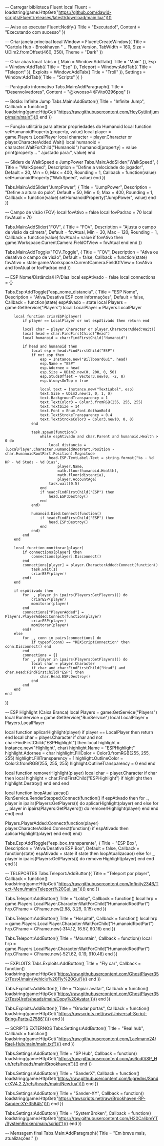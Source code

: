 -- Carregar biblioteca Fluent
local Fluent = loadstring(game:HttpGet("https://github.com/dawid-scripts/Fluent/releases/latest/download/main.lua"))()

-- Aviso ao executar
Fluent:Notify({ Title = "Executado!", Content = "Executando com sucesso" })

-- Criar janela principal
local Window = Fluent:CreateWindow({
    Title = "Cartola Hub - Brookhaven " .. Fluent.Version,
    TabWidth = 160, 
    Size = UDim2.fromOffset(460, 350), 
    Theme = "Dark"
})

-- Criar abas
local Tabs = {
    Main = Window:AddTab({ Title = "Main" }),
    Esp = Window:AddTab({ Title = "Esp" }),
    Teleport = Window:AddTab({ Title = "Teleport" }),
    Exploits = Window:AddTab({ Title = "Troll" }),
    Settings = Window:AddTab({ Title = "Scripts" })
}

-- Parágrafo informativo
Tabs.Main:AddParagraph({ Title = "Desenvolvedores", Content = "@kwooso4 @Vito0296poq" })

-- Botão: Infinite Jump
Tabs.Main:AddButton({
    Title = "Infinite Jump",
    Callback = function() 
        loadstring(game:HttpGet("https://raw.githubusercontent.com/HeyGyt/infjump/main/main"))()
    end
})

-- Função utilitária para alterar propriedades do Humanoid
local function setHumanoidProperty(property, value)
    local player = game.Players.LocalPlayer
    local character = player.Character or player.CharacterAdded:Wait()
    local humanoid = character:WaitForChild("Humanoid")
    humanoid[property] = value
    print(property .. " ajustado para:", value)
end

-- Sliders de WalkSpeed e JumpPower
Tabs.Main:AddSlider("WalkSpeed", {
    Title = "WalkSpeed",
    Description = "Define a velocidade do jogador",
    Default = 20,
    Min = 0,
    Max = 400,
    Rounding = 1,
    Callback = function(value)
        setHumanoidProperty("WalkSpeed", value)
    end
})

Tabs.Main:AddSlider("JumpPower", {
    Title = "JumpPower",
    Description = "Define a altura do pulo",
    Default = 50,
    Min = 0,
    Max = 400,
    Rounding = 1,
    Callback = function(value)
        setHumanoidProperty("JumpPower", value)
    end
})

-- Campo de visão (FOV)
local fovAtivo = false
local fovPadrao = 70
local fovAtual = 70

Tabs.Main:AddSlider("FOV", {
    Title = "FOV",
    Description = "Ajusta o campo de visão da câmera",
    Default = fovAtual,
    Min = 30,
    Max = 120,
    Rounding = 1,
    Callback = function(value)
        fovAtual = value
        if fovAtivo then
            game.Workspace.CurrentCamera.FieldOfView = fovAtual
        end
    end
})

Tabs.Main:AddToggle("FOV_Toggle", {
    Title = "FOV",
    Description = "Ativa ou desativa o campo de visão",
    Default = false,
    Callback = function(state)
        fovAtivo = state
        game.Workspace.CurrentCamera.FieldOfView = fovAtivo and fovAtual or fovPadrao
    end
})

-- ESP Nome/Distância/HP/Dias
local espAtivado = false
local connections = {}

Tabs.Esp:AddToggle("esp_nome_distancia", {
    Title = "ESP Nome",
    Description = "Ativa/Desativa ESP com informações",
    Default = false,
    Callback = function(state)
        espAtivado = state
        local Players = game:GetService("Players")
        local LocalPlayer = Players.LocalPlayer

        local function criarESP(player)
            if player == LocalPlayer or not espAtivado then return end

            local char = player.Character or player.CharacterAdded:Wait()
            local head = char:FindFirstChild("Head")
            local humanoid = char:FindFirstChild("Humanoid")

            if head and humanoid then
                local esp = head:FindFirstChild("ESP")
                if not esp then
                    esp = Instance.new("BillboardGui", head)
                    esp.Name = "ESP"
                    esp.Adornee = head
                    esp.Size = UDim2.new(0, 200, 0, 50)
                    esp.StudsOffset = Vector3.new(0, -2, 0)
                    esp.AlwaysOnTop = true

                    local text = Instance.new("TextLabel", esp)
                    text.Size = UDim2.new(1, 0, 1, 0)
                    text.BackgroundTransparency = 1
                    text.TextColor3 = Color3.fromRGB(255, 255, 255)
                    text.TextSize = 14
                    text.Font = Enum.Font.GothamBold
                    text.TextStrokeTransparency = 0.4
                    text.TextStrokeColor3 = Color3.new(0, 0, 0)
                end

                task.spawn(function()
                    while espAtivado and char.Parent and humanoid.Health > 0 do
                        local distancia = (LocalPlayer.Character.HumanoidRootPart.Position - char.HumanoidRootPart.Position).Magnitude
                        head.ESP.TextLabel.Text = string.format("%s - %d HP - %d Studs - %d Dias",
                            player.Name,
                            math.floor(humanoid.Health),
                            math.floor(distancia),
                            player.AccountAge)
                        task.wait(0.5)
                    end
                    if head:FindFirstChild("ESP") then
                        head.ESP:Destroy()
                    end
                end)

                humanoid.Died:Connect(function()
                    if head:FindFirstChild("ESP") then
                        head.ESP:Destroy()
                    end
                end)
            end
        end

        local function monitorar(player)
            if connections[player] then
                connections[player]:Disconnect()
            end
            connections[player] = player.CharacterAdded:Connect(function()
                task.wait(1)
                criarESP(player)
            end)
        end

        if espAtivado then
            for _, player in ipairs(Players:GetPlayers()) do
                criarESP(player)
                monitorar(player)
            end
            connections["PlayerAdded"] = Players.PlayerAdded:Connect(function(player)
                criarESP(player)
                monitorar(player)
            end)
        else
            for _, conn in pairs(connections) do
                if typeof(conn) == "RBXScriptConnection" then conn:Disconnect() end
            end
            connections = {}
            for _, player in ipairs(Players:GetPlayers()) do
                local char = player.Character
                if char and char:FindFirstChild("Head") and char.Head:FindFirstChild("ESP") then
                    char.Head.ESP:Destroy()
                end
            end
        end
    end
})

-- ESP Highlight (Caixa Branca)
local Players = game:GetService("Players")
local RunService = game:GetService("RunService")
local LocalPlayer = Players.LocalPlayer

local function aplicarHighlight(player)
    if player == LocalPlayer then return end
    local char = player.Character
    if char and not char:FindFirstChild("ESPHighlight") then
        local highlight = Instance.new("Highlight", char)
        highlight.Name = "ESPHighlight"
        highlight.Adornee = char
        highlight.FillColor = Color3.fromRGB(255, 255, 255)
        highlight.FillTransparency = 1
        highlight.OutlineColor = Color3.fromRGB(255, 255, 255)
        highlight.OutlineTransparency = 0
    end
end

local function removerHighlight(player)
    local char = player.Character
    if char then
        local highlight = char:FindFirstChild("ESPHighlight")
        if highlight then highlight:Destroy() end
    end
end

local function loopAtualizacao()
    RunService.RenderStepped:Connect(function()
        if espAtivado then
            for _, player in ipairs(Players:GetPlayers()) do
                aplicarHighlight(player)
            end
        else
            for _, player in ipairs(Players:GetPlayers()) do
                removerHighlight(player)
            end
        end
    end)
end

Players.PlayerAdded:Connect(function(player)
    player.CharacterAdded:Connect(function()
        if espAtivado then aplicarHighlight(player) end
    end)
end)

Tabs.Esp:AddToggle("esp_box_transparente", {
    Title = "ESP Box",
    Description = "Ativa/Desativa ESP Box",
    Default = false,
    Callback = function(state)
        espAtivado = state
        if state then
            loopAtualizacao()
        else
            for _, player in ipairs(Players:GetPlayers()) do
                removerHighlight(player)
            end
        end
    end
})

-- TELEPORTES
Tabs.Teleport:AddButton({
    Title = "Teleport por player",
    Callback = function()
        loadstring(game:HttpGet("https://raw.githubusercontent.com/Infinity2346/Tect-Menu/main/Teleport%20Gui.lua"))()
    end
})

Tabs.Teleport:AddButton({
    Title = "Lobby",
    Callback = function()
        local hrp = game.Players.LocalPlayer.Character:WaitForChild("HumanoidRootPart")
        hrp.CFrame = CFrame.new(2.88, 3.29, 0.15)
    end
})

Tabs.Teleport:AddButton({
    Title = "Hospital",
    Callback = function()
        local hrp = game.Players.LocalPlayer.Character:WaitForChild("HumanoidRootPart")
        hrp.CFrame = CFrame.new(-314.12, 16.57, 60.16)
    end
})

Tabs.Teleport:AddButton({
    Title = "Mountain",
    Callback = function()
        local hrp = game.Players.LocalPlayer.Character:WaitForChild("HumanoidRootPart")
        hrp.CFrame = CFrame.new(-521.62, 0.19, 910.48)
    end
})

-- EXPLOITS
Tabs.Exploits:AddButton({
    Title = "Fly car",
    Callback = function()
        loadstring(game:HttpGet('https://raw.githubusercontent.com/GhostPlayer352/Test4/main/Vehicle%20Fly%20Gui'))()
    end
})

Tabs.Exploits:AddButton({
    Title = "Copiar avatar",
    Callback = function()
        loadstring(game:HttpGet('https://raw.githubusercontent.com/GhostPlayer352/Test4/refs/heads/main/Copy%20Avatar'))()
    end
})

Tabs.Exploits:AddButton({
    Title = "Grudar portas",
    Callback = function()
        loadstring(game:HttpGet("https://rawscripts.net/raw/Universal-Script-Bring-Parts-27586"))()
    end
})

-- SCRIPTS EXTERNOS
Tabs.Settings:AddButton({
    Title = "Real hub",
    Callback = function()
        loadstring(game:HttpGet("https://raw.githubusercontent.com/Laelmano24/Rael-Hub/main/main.txt"))()
    end
})

Tabs.Settings:AddButton({
    Title = "SP Hub",
    Callback = function()
        loadstring(game:HttpGet("https://raw.githubusercontent.com/as6cd0/SP_Hub/refs/heads/main/Brookhaven"))()
    end
})

Tabs.Settings:AddButton({
    Title = "SanderX",
    Callback = function()
        loadstring(game:HttpGet('https://raw.githubusercontent.com/kigredns/SanderXV4.2.2/refs/heads/main/New.lua'))()
    end
})

Tabs.Settings:AddButton({
    Title = "Sander-XY",
    Callback = function()
        loadstring(game:HttpGet("https://rawscripts.net/raw/Brookhaven-RP-Sander-XY-35845"))()
    end
})

Tabs.Settings:AddButton({
    Title = "SystemBroken",
    Callback = function()
        loadstring(game:HttpGet("https://raw.githubusercontent.com/H20CalibreYT/SystemBroken/main/script"))()
    end
})

-- Mensagem final
Tabs.Main:AddParagraph({ Title = "Em breve mais, atualizações." })
